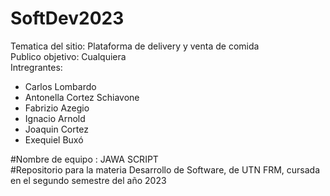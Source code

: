 # SoftDev2023
Tematica del sitio: Plataforma de delivery y venta de comida\
Publico objetivo: Cualquiera\
Intregrantes:
 - Carlos Lombardo
 - Antonella Cortez Schiavone
 - Fabrizio Azegio
 - Ignacio Arnold
 - Joaquin Cortez
 - Exequiel Buxó
   
#Nombre de equipo : JAWA SCRIPT\
#Repositorio para la materia Desarrollo de Software, de UTN FRM, cursada en el segundo semestre del año 2023
